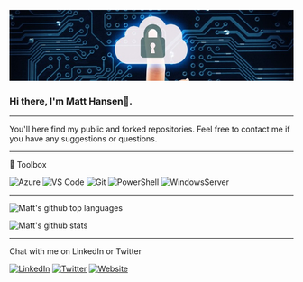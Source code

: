 ![11-background (1)](https://raw.githubusercontent.com/matthansen0/matthansen0/master/img/header.jpg)

### Hi there, I'm Matt Hansen👋.

---

You'll here find my public and forked repositories. Feel free to contact me if you have any suggestions or questions.

---

🧰 Toolbox
<!--Toolbox icons -->
![Azure](https://img.shields.io/badge/azure-%230072C6.svg?style=for-the-badge&logo=azure-devops&logoColor=white)
![VS Code](https://img.shields.io/badge/VS%20Code-007ACC.svg?&style=for-the-badge&logo=visual-studio-code&logoColor=white)
![Git](https://img.shields.io/badge/git-%3776AB.svg?style=for-the-badge&logo=git&logoColor=white&color=F05032)
![PowerShell](https://img.shields.io/badge/microsoft-powershell.svg?style=for-the-badge&logo=powershell&color=FFFFFF)
![WindowsServer](https://img.shields.io/badge/microsoft-windows.svg?style=for-the-badge&logo=windows&color=000000)

---

![Matt's github top languages](https://github-readme-stats.vercel.app/api/top-langs/?username=matthansen0&show_icons=true&langs_count=8)

![Matt's github stats](https://github-readme-stats.vercel.app/api?username=matthansen0&show_icons=true&count_private=true)

---

Chat with me on LinkedIn or Twitter
<p align="left">
	<a href="https://www.linkedin.com/in/matthansen0/"><img src="https://img.shields.io/badge/LinkedIn--_.svg?style=social&logo=linkedin" alt="LinkedIn"></a>
    <a href="https://twitter.com/matthansen0"><img src="https://img.shields.io/twitter/follow/matthansen0?label=Twitter&style=social" alt="Twitter"></a>
	<a href="https://thetechl33t.com"><img alt="Website" src="https://img.shields.io/website?down_color=lightgrey&down_message=offline&up_color=blue&up_message=online&url=https%3A%2F%2Fluke.geek.nz%2F"></a>
	</p>


<!--
**matthansen0/matthansen0** is a ✨ _special_ ✨ repository because its `README.md` (this file) appears on your GitHub profile.

Here are some ideas to get you started:

- 🔭 I’m currently working on ...
- 🌱 I’m currently learning ...
- 👯 I’m looking to collaborate on ...
- 🤔 I’m looking for help with ...
- 💬 Ask me about ...
- 📫 How to reach me: ...
- 😄 Pronouns: ...
- ⚡ Fun fact: ...
-->
